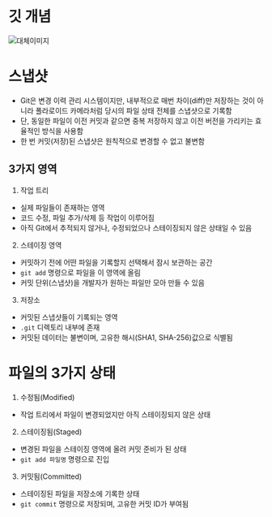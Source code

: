 # 깃 개념

![대체이미지](https://encrypted-tbn0.gstatic.com/images?q=tbn:ANd9GcT2aRJR6dWUGsjhkUzKkGp-3787npBEJcJblg&s)

# 스냅샷

- Git은 변경 이력 관리 시스템이지만, 내부적으로 매번 차이(diff)만 저장하는 것이 아니라 폴라로이드 카메라처럼 당시의 파일 상태 전체를 스냅샷으로 기록함
- 단, 동일한 파일이 이전 커밋과 같으면 중복 저장하지 않고 이전 버전을 가리키는 효율적인 방식을 사용함
- 한 번 커밋(저장)된 스냅샷은 원칙적으로 변경할 수 없고 불변함

## 3가지 영역

1. 작업 트리

- 실제 파일들이 존재하는 영역
- 코드 수정, 파일 추가/삭제 등 작업이 이루어짐
- 아직 Git에서 추적되지 않거나, 수정되었으나 스테이징되지 않은 상태일 수 있음

2. 스테이징 영역

- 커밋하기 전에 어떤 파일을 기록할지 선택해서 잠시 보관하는 공간
- `git add` 명령으로 파일을 이 영역에 올림
- 커밋 단위(스냅샷)을 개발자가 원하는 파일만 모아 만들 수 있음

3. 저장소

- 커밋된 스냅샷들이 기록되는 영역
- `.git` 디렉토리 내부에 존재
- 커밋된 데이터는 불변이며, 고유한 해시(SHA1, SHA-256)값으로 식별됨

# 파일의 3가지 상태

1. 수정됨(Modified)

- 작업 트리에서 파일이 변경되었지만 아직 스테이징되지 않은 상태

2. 스테이징됨(Staged)

- 변경된 파일을 스테이징 영역에 올려 커밋 준비가 된 상태
- `git add 파일명` 명령으로 진입

3. 커밋됨(Committed)

- 스테이징된 파일을 저장소에 기록한 상태
- `git commit` 명령으로 저장되며, 고유한 커밋 ID가 부여됨


